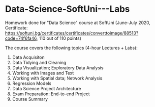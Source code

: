 # Data-Science-SoftUni---Labs

Homework done for "Data Science" course at SoftUni (June-July 2020, Certificate: https://softuni.bg/certificates/certificates/converttoimage/88513?code=74f6fa46, 110 out of 110 points)

The course covers the following topics (4-hour Lectures + Labs):

1.	Data Acquisiton
2.	Data Tidying and Cleaning
3.	Data Visualization; Exploratory Data Analysis
4.	Working with Images and Text
5.	Working with Spatial data; Network Analysis
6.	Regression Models
7.	Data Science Project Architecture
8.	Exam Preparation: End-to-end Project
9.	Course Summary
